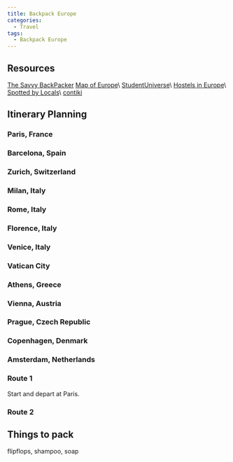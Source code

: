 ```yaml
---
title: Backpack Europe
categories:
  - Travel
tags:
  - Backpack Europe
---
```


## Resources
[The Savvy BackPacker](http://thesavvybackpacker.com)
[Map of Europe](https://www.raileurope.ca/europe-travel-guide/)\\
[StudentUniverse](https://www.studentuniverse.com)\\
[Hostels in Europe](http://www.hostelworld.com/hostels/europe)\\
[Spotted by Locals](http://www.spottedbylocals.com)\\
[contiki](https://www.contiki.com/ca/en)

## Itinerary Planning

### Paris, France

### Barcelona, Spain

### Zurich, Switzerland

### Milan, Italy

### Rome, Italy

### Florence, Italy

### Venice, Italy

### Vatican City

### Athens, Greece

### Vienna, Austria

### Prague, Czech Republic

### Copenhagen, Denmark

### Amsterdam, Netherlands

### Route 1

Start and depart at Paris.

### Route 2

## Things to pack
flipflops, shampoo, soap

